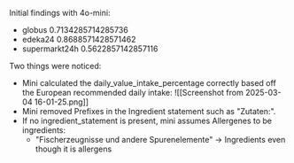 Initial findings with 4o-mini:

- globus 0.7134285714285736 
- edeka24 0.8688571428571462 
- supermarkt24h 0.5622857142857116

Two things were noticed:

- Mini calculated the daily_value_intake_percentage correctly based off the European recommended daily intake: ![[Screenshot from 2025-03-04 16-01-25.png]]
- Mini removed Prefixes in the Ingredient statement such as "Zutaten:".
- If no ingredient_statement is present, mini assumes Allergenes to be ingredients:
	- "Fischerzeugnisse und andere Spurenelemente" -> Ingredients even though it is allergens